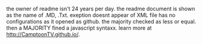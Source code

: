 the owner of readme isn't 24 years per day. the readme document is shown as the name of .MD, .Txt.
exeption doesnt appear of XML file has no configurations as it opened as github. the majority checked as less or
equal. then a MAJORITY fined a javascript syntaxx. learn more at http://CamptoonTV.github.io/.
